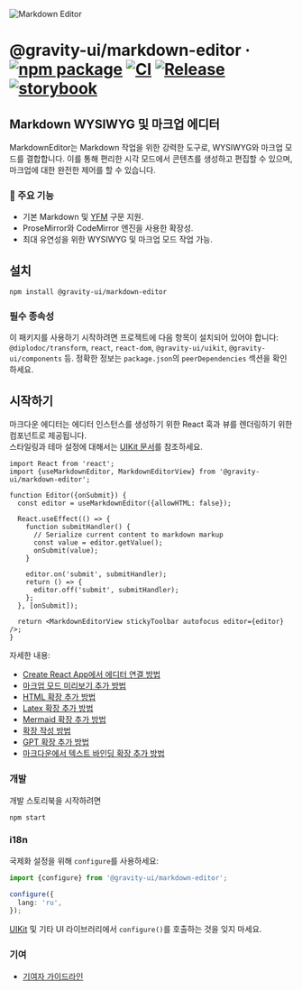 ![Markdown Editor](https://github.com/user-attachments/assets/0b4e5f65-54cf-475f-9c68-557a4e9edb46)

# @gravity-ui/markdown-editor &middot; [![npm package](https://img.shields.io/npm/v/@gravity-ui/markdown-editor)](https://www.npmjs.com/package/@gravity-ui/markdown-editor) [![CI](https://img.shields.io/github/actions/workflow/status/gravity-ui/markdown-editor/ci.yml?branch=main&label=CI)](https://github.com/gravity-ui/markdown-editor/actions/workflows/ci.yml?query=branch:main) [![Release](https://img.shields.io/github/actions/workflow/status/gravity-ui/markdown-editor/release.yml?branch=main&label=Release)](https://github.com/gravity-ui/markdown-editor/actions/workflows/release.yml?query=branch:main) [![storybook](https://img.shields.io/badge/Storybook-deployed-ff4685)](https://preview.gravity-ui.com/md-editor/)

## Markdown WYSIWYG 및 마크업 에디터

MarkdownEditor는 Markdown 작업을 위한 강력한 도구로, WYSIWYG와 마크업 모드를 결합합니다. 이를 통해 편리한 시각 모드에서 콘텐츠를 생성하고 편집할 수 있으며, 마크업에 대한 완전한 제어를 할 수 있습니다.

### 🔧 주요 기능

- 기본 Markdown 및 [YFM](https://ydocs.tech) 구문 지원.
- ProseMirror와 CodeMirror 엔진을 사용한 확장성.
- 최대 유연성을 위한 WYSIWYG 및 마크업 모드 작업 가능.

## 설치

```shell
npm install @gravity-ui/markdown-editor
```

### 필수 종속성

이 패키지를 사용하기 시작하려면 프로젝트에 다음 항목이 설치되어 있어야 합니다: `@diplodoc/transform`, `react`, `react-dom`, `@gravity-ui/uikit`, `@gravity-ui/components` 등. 정확한 정보는 `package.json`의 `peerDependencies` 섹션을 확인하세요.

## 시작하기

마크다운 에디터는 에디터 인스턴스를 생성하기 위한 React 훅과 뷰를 렌더링하기 위한 컴포넌트로 제공됩니다.\
스타일링과 테마 설정에 대해서는 [UIKit 문서](https://github.com/gravity-ui/uikit?tab=readme-ov-file#styles)를 참조하세요.

```tsx
import React from 'react';
import {useMarkdownEditor, MarkdownEditorView} from '@gravity-ui/markdown-editor';

function Editor({onSubmit}) {
  const editor = useMarkdownEditor({allowHTML: false});

  React.useEffect(() => {
    function submitHandler() {
      // Serialize current content to markdown markup
      const value = editor.getValue();
      onSubmit(value);
    }

    editor.on('submit', submitHandler);
    return () => {
      editor.off('submit', submitHandler);
    };
  }, [onSubmit]);

  return <MarkdownEditorView stickyToolbar autofocus editor={editor} />;
}
```
자세한 내용:
- [Create React App에서 에디터 연결 방법](https://preview.gravity-ui.com/md-editor/?path=/docs/docs-getting-started-create-react-app--docs)
- [마크업 모드 미리보기 추가 방법](https://preview.gravity-ui.com/md-editor/?path=/docs/docs-getting-started-preview--docs)
- [HTML 확장 추가 방법](https://preview.gravity-ui.com/md-editor/?path=/docs/docs-extensions-html-block--docs)
- [Latex 확장 추가 방법](https://preview.gravity-ui.com/md-editor/?path=/docs/docs-extensions-latex-extension--docs)
- [Mermaid 확장 추가 방법](https://preview.gravity-ui.com/md-editor/?path=/docs/docs-extensions-mermaid-extension--docs)
- [확장 작성 방법](https://preview.gravity-ui.com/md-editor/?path=/docs/docs-develop-extension-creation--docs)
- [GPT 확장 추가 방법](https://preview.gravity-ui.com/md-editor/?path=/docs/docs-extensions-gpt--docs)
- [마크다운에서 텍스트 바인딩 확장 추가 방법](https://preview.gravity-ui.com/md-editor/?path=/docs/docs-develop-extension-with-popup--docs)

### 개발
개발 스토리북을 시작하려면

```shell
npm start
```


### i18n

국제화 설정을 위해 `configure`를 사용하세요:

```typescript
import {configure} from '@gravity-ui/markdown-editor';

configure({
  lang: 'ru',
});
```

[UIKit](https://github.com/gravity-ui/uikit?tab=readme-ov-file#i18n) 및 기타 UI 라이브러리에서 `configure()`를 호출하는 것을 잊지 마세요.

### 기여

- [기여자 가이드라인](https://preview.gravity-ui.com/md-editor/?path=/docs/docs-contributing--docs)